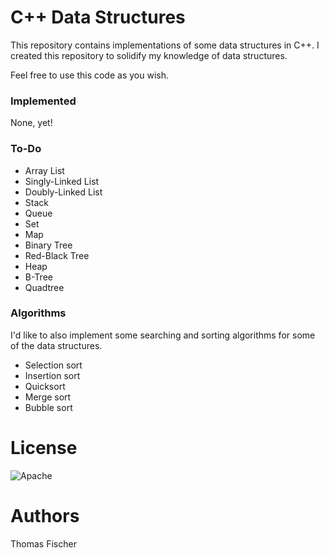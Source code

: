 # C++ Data Structures
This repository contains implementations of some data structures in C++. I created this repository to solidify my knowledge of data structures.

Feel free to use this code as you wish.

### Implemented

None, yet!

### To-Do

* Array List
* Singly-Linked List
* Doubly-Linked List
* Stack
* Queue
* Set
* Map
* Binary Tree
* Red-Black Tree
* Heap
* B-Tree
* Quadtree

### Algorithms

I'd like to also implement some searching and sorting algorithms for some of the data structures.

* Selection sort
* Insertion sort
* Quicksort
* Merge sort
* Bubble sort

# License

![Apache](https://lucene.apache.org/images/mantle-asf.png)

# Authors

Thomas Fischer
